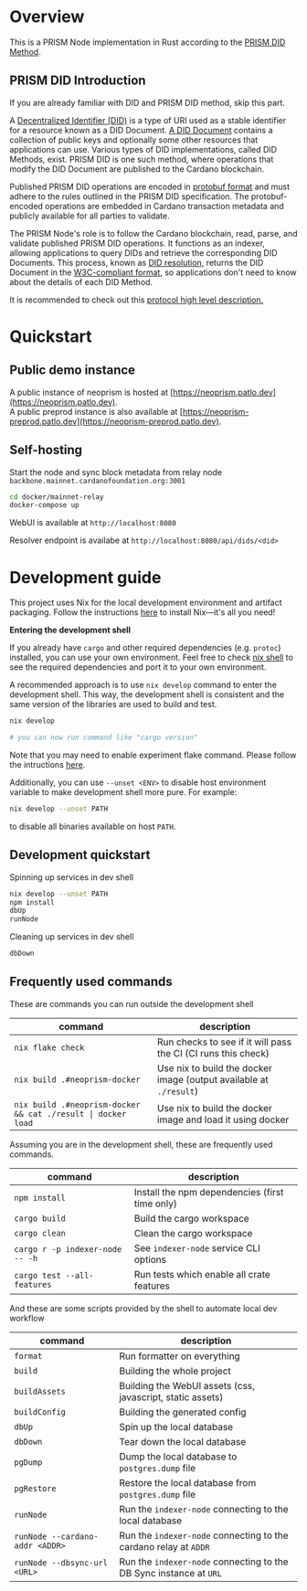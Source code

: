 # Overview

This is a PRISM Node implementation in Rust according to the [PRISM DID Method](https://github.com/input-output-hk/prism-did-method-spec/blob/main/w3c-spec/PRISM-method.md).

## PRISM DID Introduction

If you are already familiar with DID and PRISM DID method, skip this part.

A [Decentralized Identifier (DID)](https://www.w3.org/TR/did-core/) is a type of URI used as a stable identifier for a resource known as a DID Document.
[A DID Document](https://www.w3.org/TR/did-core/#dfn-did-documents) contains a collection of public keys and optionally some other resources that applications can use.
Various types of DID implementations, called DID Methods, exist.
PRISM DID is one such method, where operations that modify the DID Document are published to the Cardano blockchain.

Published PRISM DID operations are encoded in [protobuf format](https://github.com/input-output-hk/prism-did-method-spec/blob/main/w3c-spec/PRISM-method.md#appendix-b-protobuf-models) and must adhere to the rules outlined in the PRISM DID specification.
The protobuf-encoded operations are embedded in Cardano transaction metadata and publicly available for all parties to validate.

The PRISM Node's role is to follow the Cardano blockchain, read, parse, and validate published PRISM DID operations.
It functions as an indexer, allowing applications to query DIDs and retrieve the corresponding DID Documents.
This process, known as [DID resolution](https://www.w3.org/TR/did-core/#resolution), returns the DID Document in the [W3C-compliant format](https://www.w3.org/TR/did-core/#representations), so applications don't need to know about the details of each DID Method.

It is recommended to check out this [protocol high level description.](https://github.com/input-output-hk/prism-did-method-spec/blob/main/w3c-spec/PRISM-method.md#high-level-protocol-description)

# Quickstart

## Public demo instance

A public instance of neoprism is hosted at [https://neoprism.patlo.dev](https://neoprism.patlo.dev).  
A public preprod instance is also available at [https://neoprism-preprod.patlo.dev](https://neoprism-preprod.patlo.dev).

## Self-hosting

Start the node and sync block metadata from relay node `backbone.mainnet.cardanofoundation.org:3001`

```bash
cd docker/mainnet-relay
docker-compose up
```

WebUI is available at `http://localhost:8080`

Resolver endpoint is availabe at `http://localhost:8080/api/dids/<did>`


# Development guide

This project uses Nix for the local development environment and artifact packaging.
Follow the instructions [here](https://nixos.org/download/#download-nix) to install Nix—it's all you need!

__Entering the development shell__

If you already have `cargo` and other required dependencies (e.g. `protoc`) installed, you can use your own environment.
Feel free to check [nix shell](./nix/devShells/neoprism.nix) to see the required dependencies and port it to your own environment.

A recommended approach is to use `nix develop` command to enter the development shell.
This way, the development shell is consistent and the same version of the libraries are used to build and test.


```bash
nix develop

# you can now run command like "cargo version"
```
Note that you may need to enable experiment flake command. Please follow the intructions [here](https://nixos.wiki/wiki/Flakes).

Additionally, you can use `--unset <ENV>` to disable host environment variable to make development shell more pure.
For example:

```bash
nix develop --unset PATH
```

to disable all binaries available on host `PATH`.


## Development quickstart

Spinning up services in dev shell

```bash
nix develop --unset PATH
npm install
dbUp
runNode
```

Cleaning up services in dev shell

```bash
dbDown
```

## Frequently used commands

These are commands you can run outside the development shell

| command                                                      | description                                                        |
|--------------------------------------------------------------|--------------------------------------------------------------------|
| `nix flake check`                                            | Run checks to see if it will pass the CI (CI runs this check)      |
| `nix build .#neoprism-docker`                                | Use nix to build the docker image (output available at `./result`) |
| `nix build .#neoprism-docker && cat ./result \| docker load` | Use nix to build the docker image and load it using docker         |

Assuming you are in the development shell, these are frequently used commands.

| command                         | description                                    |
|---------------------------------|------------------------------------------------|
| `npm install`                   | Install the npm dependencies (first time only) |
| `cargo build`                   | Build the cargo workspace                      |
| `cargo clean`                   | Clean the cargo workspace                      |
| `cargo r -p indexer-node -- -h` | See `indexer-node` service CLI options         |
| `cargo test --all-features`     | Run tests which enable all crate features      |

And these are some scripts provided by the shell to automate local dev workflow

| command                         | description                                                        |
|---------------------------------|--------------------------------------------------------------------|
| `format`                        | Run formatter on everything                                        |
| `build`                         | Building the whole project                                         |
| `buildAssets`                   | Building the WebUI assets (css, javascript, static assets)         |
| `buildConfig`                   | Building the generated config                                      |
| `dbUp`                          | Spin up the local database                                         |
| `dbDown`                        | Tear down the local database                                       |
| `pgDump`                        | Dump the local database to `postgres.dump` file                    |
| `pgRestore`                     | Restore the local database from `postgres.dump` file               |
| `runNode`                       | Run the `indexer-node` connecting to the local database            |
| `runNode --cardano-addr <ADDR>` | Run the `indexer-node` connecting to the cardano relay at `ADDR`   |
| `runNode --dbsync-url <URL>`    | Run the `indexer-node` connecting to the DB Sync instance at `URL` |
